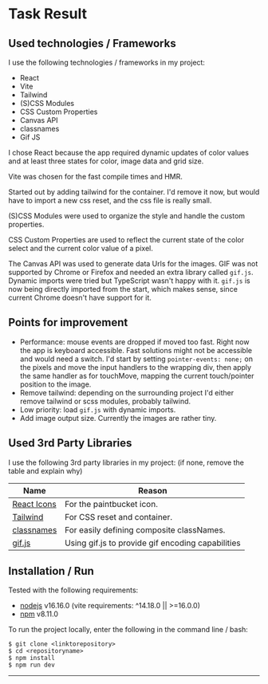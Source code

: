 # Task Result

## Used technologies / Frameworks

I use the following technologies / frameworks in my project:

- React
- Vite
- Tailwind
- (S)CSS Modules
- CSS Custom Properties
- Canvas API
- classnames
- Gif JS

I chose React because the app required dynamic updates of color values and at least three states for color, image data and grid size.

Vite was chosen for the fast compile times and HMR.

Started out by adding tailwind for the container. I'd remove it now, but would have to import a new css reset, and the css file is really small.

(S)CSS Modules were used to organize the style and handle the custom properties.

CSS Custom Properties are used to reflect the current state of the color select and the current color value of a pixel.

The Canvas API was used to generate data Urls for the images. GIF was not supported by Chrome or Firefox and needed an extra library called `gif.js`. Dynamic imports were tried but TypeScript wasn't happy with it. `gif.js` is now being directly imported from the start, which makes sense, since current Chrome doesn't have support for it.

## Points for improvement

- Performance: mouse events are dropped if moved too fast. Right now the app is keyboard accessible. Fast solutions might not be accessible and would need a switch. I'd start by setting `pointer-events: none;` on the pixels and move the input handlers to the wrapping div, then apply the same handler as for touchMove, mapping the current touch/pointer position to the image.
- Remove tailwind: depending on the surrounding project I'd either remove tailwind or scss modules, probably tailwind.
- Low priority: load `gif.js` with dynamic imports.
- Add image output size. Currently the images are rather tiny.

## Used 3rd Party Libraries

I use the following 3rd party libraries in my project: (if none, remove the table and explain why)

Name | Reason
--- | ---
[React Icons](https://react-icons.github.io/react-icons/) | For the paintbucket icon.
[Tailwind](https://tailwindcss.com/) | For CSS reset and container.
[classnames](https://www.npmjs.com/package/classnames) | For easily defining composite classNames.
[gif.js](https://www.npmjs.com/package/gif.js) | Using gif.js to provide gif encoding capabilities

## Installation / Run

Tested with the following requirements:

- [nodejs](https://nodejs.org/en/) v16.16.0 (vite requirements: ^14.18.0 || >=16.0.0)
- [npm](https://docs.npmjs.com/cli/v8/configuring-npm/install?v=true) v8.11.0

To run the project locally, enter the following in the command line / bash:

```console
$ git clone <linktorepository>
$ cd <repositoryname>
$ npm install
$ npm run dev
```
---